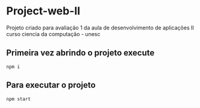 # Project-web-II

Projeto criado para avaliação 1 da aula de desenvolvimento de aplicações II curso ciencia da computação - unesc

## Primeira vez abrindo o projeto execute

    npm i

## Para executar o projeto

    npm start
